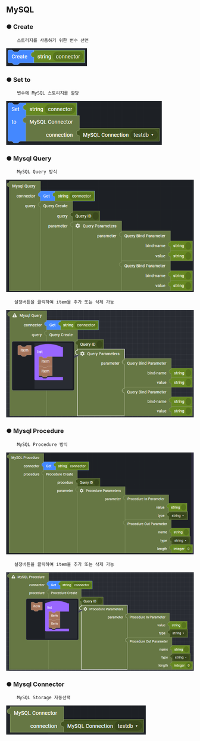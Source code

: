 ## MySQL

### ● Create

        스토리지를 사용하기 위한 변수 선언

![](../../../img/assets/image%20%28259%29.png)

### ● Set to

        변수에 MySQL 스토리지를 할당

![](../../../img/assets/image%20%28288%29.png)

### ● Mysql Query

        MySQL Query 방식

![](../../../img/assets/image%20%28312%29.png)

       설정버튼을 클릭하여 item을 추가 또는 삭제 가능

![](../../../img/assets/image%20%28233%29.png)

### ● Mysql Procedure

        MySQL Procedure 방식

![](../../../img/assets/image%20%28313%29.png)

       설정버튼을 클릭하여 item을 추가 또는 삭제 가능

![](../../../img/assets/image%20%28236%29.png)

### ● Mysql Connector

        MySQL Storage 자동선택

![](../../../img/assets/image%20%28274%29.png)
